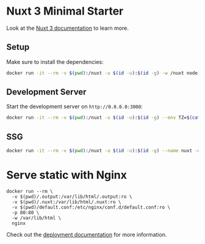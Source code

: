 # Nuxt 3 Minimal Starter

Look at the [Nuxt 3 documentation](https://nuxt.com/docs/getting-started/introduction) to learn more.

## Setup

Make sure to install the dependencies:

```bash
docker run -it --rm -v $(pwd):/nuxt -u $(id -u):$(id -g) -w /nuxt node:20 npm install
```

## Development Server

Start the development server on `http://0.0.0.0:3000`:

```bash
docker run -it --rm -v $(pwd):/nuxt -u $(id -u):$(id -g) --env TZ=$(cat /etc/timezone) --name nuxt -w /nuxt -p 3000:3000 node:20 npm run dev -- --host 0.0.0.0
```

## SSG

```bash
docker run -it --rm -v $(pwd):/nuxt -u $(id -u):$(id -g) --name nuxt -w /nuxt node:20 npm run generate
```

# Serve static with Nginx

```aiignore
docker run --rm \
  -v $(pwd)/.output:/var/lib/html/.output:ro \
  -v $(pwd)/.nuxt:/var/lib/html/.nuxt:ro \
  -v $(pwd)/default.conf:/etc/nginx/conf.d/default.conf:ro \
  -p 80:80 \
  -w /var/lib/html \
  nginx
```

Check out the [deployment documentation](https://nuxt.com/docs/getting-started/deployment) for more information.
